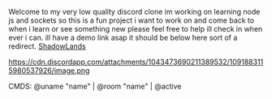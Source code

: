 Welcome to my very low quality discord clone im working on learning node js and sockets so this is a fun project i want to work on and come back to when i learn or see something new please feel free to help ill check in when ever i can. ill have a demo link asap it should be below here sort of a redirect.
[ShadowLands](http://174.140.88.174:4000)

https://cdn.discordapp.com/attachments/1043473690211389532/1091883115980537926/image.png

CMDS: @uname "name" | @room "name" | @active 
